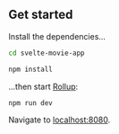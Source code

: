 ## Get started

Install the dependencies...

```bash
cd svelte-movie-app

npm install
```

...then start [Rollup](https://rollupjs.org):

```bash
npm run dev
```

Navigate to [localhost:8080](http://localhost:8080). 
